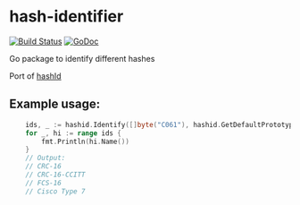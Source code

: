 # hash-identifier

[![Build Status](https://travis-ci.org/aquilax/hash-identifier.svg?branch=master)](https://travis-ci.org/aquilax/hash-identifier) [![GoDoc](https://godoc.org/github.com/aquilax/hash-identifier?status.svg)](https://godoc.org/github.com/aquilax/hash-identifier)

Go package to identify different hashes

Port of [hashId](https://pypi.org/project/hashID/)

## Example usage:


```go
	ids, _ := hashid.Identify([]byte("C061"), hashid.GetDefaultPrototypes())
	for _, hi := range ids {
		fmt.Println(hi.Name())
	}
	// Output:
	// CRC-16
	// CRC-16-CCITT
	// FCS-16
	// Cisco Type 7
```